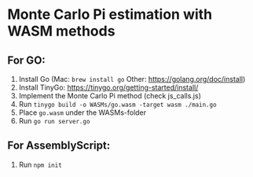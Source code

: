 # Monte Carlo Pi estimation with WASM methods

## For GO:

1. Install Go (Mac: `brew install go` Other: https://golang.org/doc/install)
2. Install TinyGo: https://tinygo.org/getting-started/install/
3. Implement the Monte Carlo Pi method (check js_calls.js)
4. Run `tinygo build -o WASMs/go.wasm -target wasm ./main.go`
5. Place `go.wasm` under the WASMs-folder
6. Run `go run server.go`


## For AssemblyScript:
1. Run `npm init`
